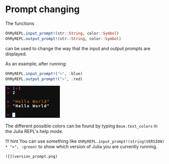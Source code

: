 # Prompt changing

The functions

```julia
OhMyREPL.input_prompt!(str::String, color::Symbol)
OhMyREPL.output_prompt!(str::String, color::Symbol)
```

can be used to change the way that the input and output prompts are displayed.

As an example, after running:

```julia
OhMyREPL.input_prompt!(">", :blue)
OhMyREPL.output_prompt!(">", :red)
```

![](new_prompts.png)

The different possible colors can be found by typing `Base.text_colors` in the Julia REPL's help mode.

!!! hint
    You can use something like `OhMyREPL.input_prompt!(string(VERSION) * ">", :green)`
    to show which version of Julia you are currently running.

    ![](version_prompt.png)